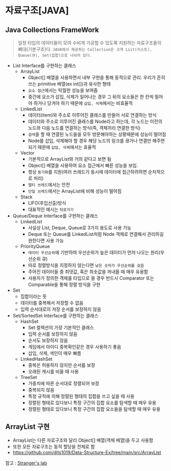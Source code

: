 # 자료구조[JAVA]

## Java Collections FrameWork
> 일정 타입의 데이터들이 모여 수비게 가공할 수 있도록 지원하는 자료구조들의 뼈대(기본구조)다.
> `JAVA에서 제공하는 Collection은 크게 List(리스트), Queue(큐), Set(집합)으로 나뉘어 있다.`
- List Interface를 구현하는 클래스
  - ArrayList
    - Object[] 배열을 사용하면서 내부 구현을 통해 동적으로 관리. 우리가 흔히 쓰는 primitive 배열(ex int[])과 유사한 형태
    - `요소 접근`에서는 탁월한 성능을 보여줌
    - 중간에 요소가 삽입, 삭제가 일어나는 경우 그 뒤의 요소들은 한 칸씩 밀어야 하거나 당겨야 하기 때문에 `삽입, 삭제`에서는 비효율적
  - LinkedList
    - 데이터(item)와 주소로 이루어진 클래스를 만들어 서로 연결하는 방식
    - 데이터와 주소로 이루어진 클래스를 Node라고 하는데, 각 노드는 이전의 노드와 다음 노드를 연결하는 방식(즉, 객체끼리 연결한 방식)
    - `검색`을 할 때 연결된 노드들을 모두 방문해야하는 상황때문에 성능이 떨어짐
    - Node를 삽입, 삭제해야 할 경우 해당 노드의 링크를 끊거나 연결만 해주면 되기 때문에 `삽입, 삭제`에서는 효율적
  - Vector
    - 기본적으로 ArrayList와 거의 같다고 보면 됨
    - Object[] 배열을 사용하여 요소 접근에서 빠른 성능을 보임.
    - 항상 `동기화`를 지원(여러 쓰레드가 동시에 데이터에 접근하려하면 순차적으로 처리)
    - `멀티 쓰레드`에서는 안전
    - `단일 쓰레드`에서는 ArrayList에 비해 성능이 떨어짐
  - Stack
    - LIFO(후입선출)방식
    - 대표적인 예시는 `뒤로가기`
- Queue/Deque Interface를 구현하는 클래스
  - LinkedList
    - 사실상 List, Deque, Queue로 3가지 용도로 사용 가능
    - Deque 또는 Queue를 LinkedList처럼 Node 객체로 연결해서 관리하길 원한다면 사용 가능
  - PriorityQueue
    - `데이터 우선순위`에 기반하여 우선순위가 높은 데이터가 먼저 나오는 원리(우선순위 큐)
    - 따로 정렬방식을 지정하지 않는다면 `낮은 숫자가 우선순위를 갖음`
    - 주어진 데이터들 중 최댓값, 혹은 최솟값을 꺼내올 때 매우 유용함
    - 사용자가 정의한 객체를 타입으로 쓸 경우 반드시 Comparator 또는 Comparable을 통해 정렬 방식을 구현
- Set
  - 집합이라는 뜻
  - 데이터를 중복해서 저장할 수 없음
  - 입력 순서대로의 저장 순서를 보장하지 않음
- Set/SortedSet Interface를 구현하는 클래스
  - HashSet
    - Set 컬렉션의 가장 기본적인 클래스     
    - 입력 순서를 보장하지 않음
    - 순서도 보장하지 않음
    - 게임에서 아이디 중복확인같은 경우 사용하기 좋음
    - 삽입, 삭제, 색인이 매우 빠름
  - LinkedHashSet
    - 중복은 허용하지 않지만 순서를 보장
    - 오래된 캐시를 비울 때 사용
  - TreeSet
    - 가중치에 따른 순서대로 정렬되어 보장
    - 중복되지 않음
    - 특정 규칙에 의해 정렬된 형태의 집합을 쓰고 싶을 때 사용
    - 정렬된 형태로 있다보니 특정 구간의 집합 요소를 탐색할 때 매우 유용
    - 정렬된 형태로 있다보니 특정 구간의 집합 요소들을 탐색할 때 매우 유용

## ArrayList 구현
- ArrayList는 다른 자료구조와 달리 Object[] 배열(객체 배열)을 두고 사용함
- 또한 모든 자료구조는 동적 할당을 전제로 함
- https://github.com/dits1019/Data-Structure-Ex/tree/main/src/ArrayList

참고 : [Stranger's lab](https://st-lab.tistory.com/)